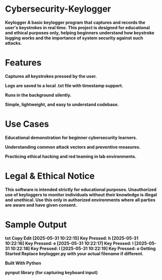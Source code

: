 # Cybersecurity-Keylogger
<b>Keylogger<b>
A basic keylogger program that captures and records the user's keystrokes in real time. This project is designed for educational and ethical purposes only, helping beginners understand how keystroke logging works and the importance of system security against such attacks.

 # Features
Captures all keystrokes pressed by the user.

Logs are saved to a local .txt file with timestamp support.

Runs in the background silently.

Simple, lightweight, and easy to understand codebase.

# Use Cases
Educational demonstration for beginner cybersecurity learners.

Understanding common attack vectors and preventive measures.

Practicing ethical hacking and red teaming in lab environments.

# Legal & Ethical Notice
This software is intended strictly for educational purposes. Unauthorized use of keyloggers to monitor individuals without their knowledge is illegal and unethical. Use this only in authorized environments where all parties are aware and have given consent.

# Sample Output
txt
Copy
Edit
[2025-05-31 10:22:15] Key Pressed: h
[2025-05-31 10:22:16] Key Pressed: e
[2025-05-31 10:22:17] Key Pressed: l
[2025-05-31 10:22:18] Key Pressed: l
[2025-05-31 10:22:19] Key Pressed: o
 Getting Started
Replace keylogger.py with your actual filename if different.

Built With
Python

pynput library (for capturing keyboard input)
